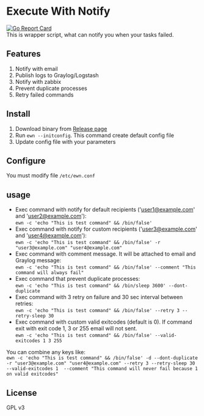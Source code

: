 # Execute With Notify
[![Go Report Card](https://goreportcard.com/badge/github.com/larrabee/ewn-go)](https://goreportcard.com/report/github.com/larrabee/ewn-go)  
This is wrapper script, what can notify you when your tasks failed.

## Features
1. Notify with email
2. Publish logs to Graylog/Logstash
3. Notify with zabbix
4. Prevent duplicate processes
5. Retry failed commands


## Install
1. Download binary from [Release page](https://github.com/larrabee/ewn-go/releases)
2. Run `ewn --initconfig`. This command create default config file
3. Update config file with your parameters
## Configure
You must modify file `/etc/ewn.conf`

## usage

* Exec command with notify for default recipients ('user1@example.com' and 'user2@example.com'):  
`ewn -c 'echo "This is test command" && /bin/false'`  
* Exec command with notify for custom recipients ('user3@example.com' and 'user4@example.com'):  
`ewn -c 'echo "This is test command" && /bin/false' -r "user3@example.com" "user4@example.com"`  
* Exec command with comment message. It will be attached to email and Graylog message:  
`ewn -c 'echo "This is test command" && /bin/false' --comment "This command will always fail"`    
* Exec command that prevent duplicate processes:  
`ewn -c 'echo "This is test command" && /bin/sleep 3600' --dont-duplicate`  
* Exec command with 3 retry on failure and 30 sec interval between retries:  
`ewn -c 'echo "This is test command" && /bin/false' --retry 3 --retry-sleep 30`  
* Exec command with custom valid exitcodes (default is 0). If command exit with exit code 1, 3 or 255 email will not sent.  
`ewn -c 'echo "This is test command" && /bin/false' --valid-exitcodes 1 3 255`  

You can combine any keys like:  
`ewn -c 'echo "This is test command" && /bin/false' -d --dont-duplicate -r "user3@example.com" "user4@example.com" --retry 3 --retry-sleep 30 --valid-exitcodes 1  --comment "This command will never fail because 1 on valid exitcodes"`  

## License
GPL v3
